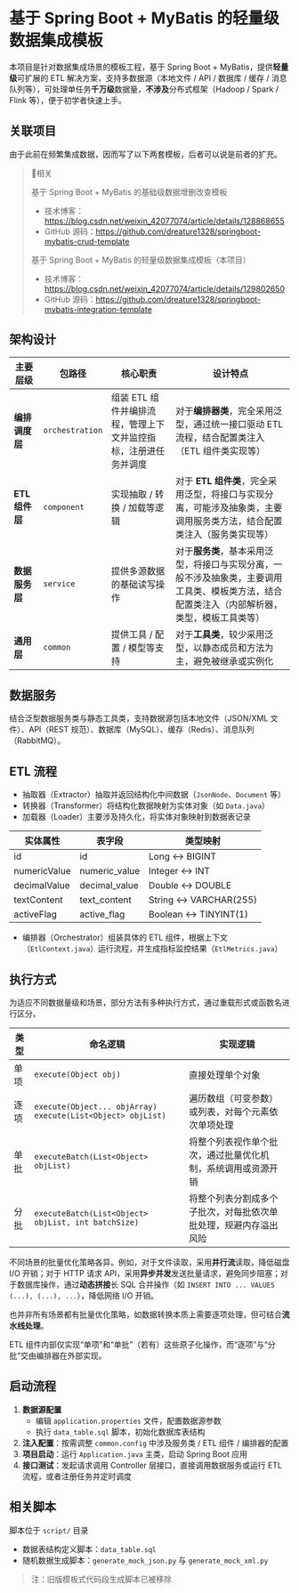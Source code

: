 # 基于 Spring Boot + MyBatis 的轻量级数据集成模板

本项目是针对数据集成场景的模板工程，基于 Spring Boot + MyBatis，提供**轻量级**可扩展的 ETL 解决方案，支持多数据源（本地文件 / API / 数据库 / 缓存 / 消息队列等），可处理单任务**千万级**数据量，**不涉及**分布式框架（Hadoop / Spark / Flink 等），便于初学者快速上手。

## 关联项目

由于此前在频繁集成数据，因而写了以下两套模板，后者可以说是前者的扩充。

> 💬相关
>
> 基于 Spring Boot + MyBatis 的基础级数据增删改查模板
>
> - 技术博客：https://blog.csdn.net/weixin_42077074/article/details/128868655
> - GitHub 源码：https://github.com/dreature1328/springboot-mybatis-crud-template
>
>
> 基于 Spring Boot + MyBatis 的轻量级数据集成模板（本项目）
>
> - 技术博客：https://blog.csdn.net/weixin_42077074/article/details/129802650
> - GitHub 源码：https://github.com/dreature1328/springboot-mybatis-integration-template

## 架构设计

| 主要层级       | 包路径          | 核心职责                                                     | 设计特点                                                     |
| -------------- | --------------- | ------------------------------------------------------------ | ------------------------------------------------------------ |
| **编排调度层** | `orchestration` | 组装 ETL 组件并编排流程，管理上下文并监控指标，注册进任务并调度 | 对于**编排器类**，完全采用泛型，通过统一接口驱动 ETL 流程，结合配置类注入（ETL 组件类实现等） |
| **ETL 组件层** | `component`     | 实现抽取 / 转换 / 加载等逻辑                                 | 对于 **ETL 组件类**，完全采用泛型，将接口与实现分离，可能涉及抽象类，主要调用服务类方法，结合配置类注入（服务类实现等） |
| **数据服务层** | `service`       | 提供多源数据的基础读写操作                                   | 对于**服务类**，基本采用泛型，将接口与实现分离，一般不涉及抽象类，主要调用工具类、模板类方法，结合配置类注入（内部解析器，类型，模板工具类等） |
| **通用层**     | `common`        | 提供工具 / 配置 / 模型等支持                                 | 对于**工具类**，较少采用泛型，以静态成员和方法为主，避免被继承或实例化 |

## 数据服务

结合泛型数据服务类与静态工具类，支持数据源包括本地文件（JSON/XML 文件）、API（REST 规范）、数据库（MySQL）、缓存（Redis）、消息队列（RabbitMQ）。

## ETL 流程

- 抽取器（Extractor）抽取并返回结构化中间数据（`JsonNode`、`Document` 等）
- 转换器（Transformer）将结构化数据映射为实体对象（如 `Data.java`）
- 加载器（Loader）主要涉及持久化，将实体对象映射到数据表记录


| 实体属性     | 表字段        | 类型映射              |
| ------------ | ------------- | --------------------- |
| id           | id            | Long ↔ BIGINT         |
| numericValue | numeric_value | Integer ↔ INT         |
| decimalValue | decimal_value | Double ↔ DOUBLE       |
| textContent  | text_content  | String ↔ VARCHAR(255) |
| activeFlag   | active_flag   | Boolean ↔ TINYINT(1)  |

- 编排器（Orchestrator）组装具体的 ETL 组件，根据上下文（`EtlContext.java`）运行流程，并生成指标监控结果（`EtlMetrics.java`）

## 执行方式

为适应不同数据量级和场景，部分方法有多种执行方式，通过重载形式或函数名进行区分。

| 类型 | 命名逻辑                                                     | 实现逻辑                                                     |
| ---- | ------------------------------------------------------------ | ------------------------------------------------------------ |
| 单项 | `execute(Object obj)`                                        | 直接处理单个对象                                             |
| 逐项 | `execute(Object... objArray)`<br />`execute(List<Object> objList)` | 遍历数组（可变参数）或列表，对每个元素依次单项处理           |
| 单批 | `executeBatch(List<Object> objList)`                         | 将整个列表视作单个批次，通过批量优化机制，系统调用或资源开销 |
| 分批 | `executeBatch(List<Object> objList, int batchSize)`          | 将整个列表分割成多个子批次，对每批依次单批处理，规避内存溢出风险 |

不同场景的批量优化策略各异。例如，对于文件读取，采用**并行流**读取，降低磁盘 I/O 开销；对于 HTTP 请求 API，采用**异步并发**发送批量请求，避免同步阻塞；对于数据库操作，通过**动态拼接**长 SQL 合并操作（如 `INSERT INTO ... VALUES (...), (...), ...`），降低网络 I/O 开销。

也并非所有场景都有批量优化策略，如数据转换本质上需要逐项处理，但可结合**流水线处理**。

ETL 组件内部仅实现“单项”和“单批”（若有）这些原子化操作，而“逐项”与“分批”交由编排器在外部实现。

## 启动流程

1. **数据源配置**
   - 编辑 `application.properties` 文件，配置数据源参数
   - 执行 `data_table.sql` 脚本，初始化数据库表结构
2. **注入配置**：按需调整 `common.config` 中涉及服务类 / ETL 组件 / 编排器的配置
3. **项目启动**：运行 `Application.java` 主类，启动 Spring Boot 应用
4. **接口测试**：发起请求调用 Controller 层接口，直接调用数据服务或运行 ETL 流程，或者注册任务并定时调度

## 相关脚本

脚本位于 `script/` 目录

- 数据表结构定义脚本：`data_table.sql` 
- 随机数据生成脚本：`generate_mock_json.py` 与 `generate_mock_xml.py`

> 注：旧版模板式代码段生成脚本已被移除
